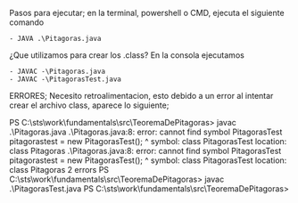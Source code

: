 Pasos para ejecutar;
en la terminal, powershell o CMD, ejecuta el siguiente comando

    - JAVA .\Pitagoras.java

¿Que utilizamos para crear los .class?
    En la consola ejecutamos

    - JAVAC -\Pitagoras.java
    - JAVAC -\PitagorasTest.java

ERRORES; Necesito retroalimentacion, esto debido a un error al intentar crear el archivo class, aparece lo siguiente; 

PS C:\sts\work\fundamentals\src\TeoremaDePitagoras> javac .\Pitagoras.java
.\Pitagoras.java:8: 
    error: cannot find symbol
        PitagorasTest pitagorastest = new PitagorasTest();
        ^
  symbol:   class PitagorasTest
  location: class Pitagoras
.\Pitagoras.java:8: error: cannot find symbol
        PitagorasTest pitagorastest = new PitagorasTest();
                                          ^
  symbol:   class PitagorasTest
  location: class Pitagoras
2 errors
PS C:\sts\work\fundamentals\src\TeoremaDePitagoras> javac .\PitagorasTest.java
PS C:\sts\work\fundamentals\src\TeoremaDePitagoras> 
